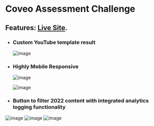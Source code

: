 # Coveo Assessment Challenge

## Features: [Live Site](http://coveo.netlify.app "Coveo Assessment").
* ### Custom YouTube template result
  ![image](https://github.com/Abhishek-Shukla-github/Coveo/assets/36399241/4aee2cb2-c673-401a-9377-c96553fac145)

* ### Highly Mobile Responsive
  ![image](https://github.com/Abhishek-Shukla-github/Coveo/assets/36399241/76ba10db-b4b6-4e02-9fff-d14582479dbe)

  ![image](https://github.com/Abhishek-Shukla-github/Coveo/assets/36399241/209a996f-0d71-40c8-89e0-019cf447b5dd)


* ### Button to filter 2022 content with integrated analytics logging functionality
![image](https://github.com/Abhishek-Shukla-github/Coveo/assets/36399241/4a0386ce-ddb0-4a3a-983a-75a3e8d9b015)
![image](https://github.com/Abhishek-Shukla-github/Coveo/assets/36399241/e21beac1-2165-44c0-9f3c-b64cae3992ba)
![image](https://github.com/Abhishek-Shukla-github/Coveo/assets/36399241/fdb0beb1-a23c-4a7b-a980-9363b37dc38c)

